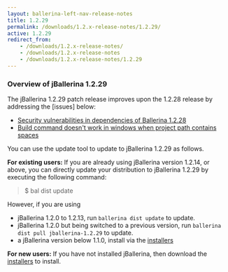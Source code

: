 ```yaml
---
layout: ballerina-left-nav-release-notes
title: 1.2.29
permalink: /downloads/1.2.x-release-notes/1.2.29/
active: 1.2.29
redirect_from:
    - /downloads/1.2.x-release-notes/
    - /downloads/1.2.x-release-notes
    - /downloads/1.2.x-release-notes/1.2.29
---
```


### Overview of jBallerina 1.2.29

The jBallerina 1.2.29 patch release improves upon the 1.2.28 release by addressing the [issues] below:
- [Security vulnerabilities in dependencies of Ballerina 1.2.28](https://github.com/wso2-enterprise/internal-support-ballerina/issues/74)
- [Build command doesn't work in windows when project path contains spaces](https://github.com/ballerina-platform/ballerina-lang/issues/35915)

You can use the update tool to update to jBallerina 1.2.29 as follows.

**For existing users:**
If you are already using jBallerina version 1.2.14, or above, you can directly update your distribution to jBallerina 1.2.29 by executing the following command:

> $ bal dist update

However, if you are using

- jBallerina 1.2.0 to 1.2.13, run `ballerina dist update` to update.
- jBallerina 1.2.0 but being switched to a previous version, run `ballerina dist pull jballerina-1.2.29` to update.
- a jBallerina version below 1.1.0, install via the [installers](https://ballerina.io/downloads/)

**For new users:**
If you have not installed jBallerina, then download the [installers](https://ballerina.io/downloads/) to install.

<style>.cGitButtonContainer, .cBallerinaTocContainer {display:none;}</style>



